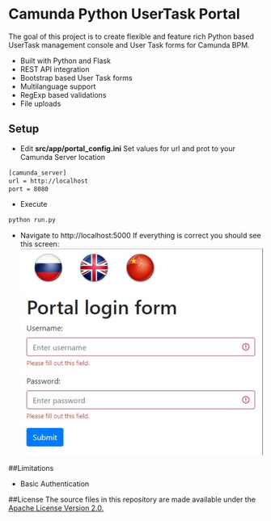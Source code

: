 # Camunda Python UserTask Portal
The goal of this project is to create flexible and feature rich Python based UserTask management console and User Task forms for Camunda BPM. 

- Built with Python and Flask
- REST API integration
- Bootstrap based User Task forms
- Multilanguage support
- RegExp based validations
- File uploads

## Setup

-  Edit **src/app/portal_config.ini**
Set values for url and prot to your Camunda Server location
```
[camunda_server]
url = http://localhost
port = 8080
```
- Execute 
```bash
python run.py
```
- Navigate to http://localhost:5000
If everything is correct you should see this screen:
![](https://raw.githubusercontent.com/pekt00p/camunda_flask_portal/main/screenshots/login_en.jpg)

##Limitations
- Basic Authentication

##License
The source files in this repository are made available under the [Apache License Version 2.0.](https://github.com/camunda/camunda-bpm-platform/blob/master/LICENSE)